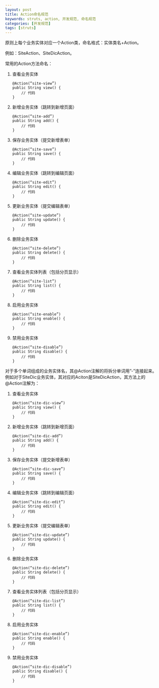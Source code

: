 ```yaml
---
layout: post
title: Action命名规范
keywords: struts, action, 开发规范, 命名规范
categories: [开发规范]
tags: [struts]
---
```

原则上每个业务实体对应一个Action类，命名格式：实体类名+Action。

例如：SiteAction、SiteDicAction。

常用的Action方法命名：

1.	查看业务实体

		@Action(“site-view”)
		public String view() {
			// 代码
		}
		
2.	新增业务实体（跳转到新增页面）

		@Action(“site-add”)
		public String add() {
			// 代码
		}
<!-- more -->
3.	保存业务实体（提交新增表单）

		@Action(“site-save”)
		public String save() {
			// 代码
		}
		
4.	编辑业务实体（跳转到编辑页面）

		@Action(“site-edit”)
		public String edit() {
			// 代码
		}
		
5.	更新业务实体（提交编辑表单）

		@Action(“site-update”)
		public String update() {
			// 代码
		}
		
6.	删除业务实体

		@Action(“site-delete”)
		public String delete() {
			// 代码
		}
		
7.	查看业务实体列表（包括分页显示）
	
		@Action(“site-list”)
		public String list() {
			// 代码
		}
		
8.	启用业务实体

		@Action(“site-enable”)
		public String enable() {
			// 代码
		}
		
9.	禁用业务实体

		@Action(“site-disable”)
		public String disable() {
			// 代码
		}

对于多个单词组成的业务实体名，其@Action注解的将拆分单词用”-”连接起来。
例如对于SiteDic业务实体，其对应的Aciton是SiteDicAction，其方法上的@Action注解为：

1.	查看业务实体

		@Action(“site-dic-view”)
		public String view() {
			// 代码
		}
		
2.	新增业务实体（跳转到新增页面）

		@Action(“site-dic-add”)
		public String add() {
			// 代码
		}
		
3.	保存业务实体（提交新增表单）

		@Action(“site-dic-save”)
		public String save() {
			// 代码
		}
		
4.	编辑业务实体（跳转到编辑页面）

		@Action(“site-dic-edit”)
		public String edit() {
			// 代码
		}
		
5.	更新业务实体（提交编辑表单）

		@Action(“site-dic-update”)
		public String update() {
			// 代码
		}
		
6.	删除业务实体

		@Action(“site-dic-delete”)
		public String delete() {
			// 代码
		}
		
7.	查看业务实体列表（包括分页显示）

		@Action(“site-dic-list”)
		public String list() {
			// 代码
		}
		
8.	启用业务实体

		@Action(“site-dic-enable”)
		public String enable() {
			// 代码
		}
		
9.	禁用业务实体
	
		@Action(“site-dic-disable”)
		public String disable() {
			// 代码
		}